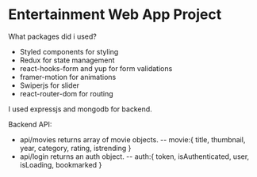 # Entertainment Web App Project

What packages did i used?
- Styled components for styling
- Redux for state management
- react-hooks-form and yup for form validations
- framer-motion for animations
- Swiperjs for slider
- react-router-dom for routing

I used expressjs and mongodb for backend.

Backend API:
- api/movies returns array of movie objects.
-- movie:{ title, thumbnail, year, category, rating, istrending }
- api/login returns an auth object.
-- auth:{ token, isAuthenticated, user, isLoading, bookmarked }
